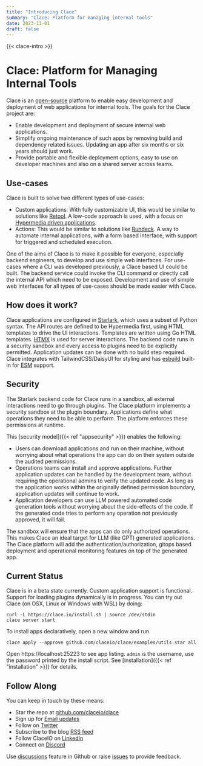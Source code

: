 ```yaml
---
title: "Introducing Clace"
summary: "Clace: Platform for managing internal tools"
date: 2023-11-01
draft: false
---
```


{{< clace-intro  >}}

# Clace: Platform for Managing Internal Tools

Clace is an [open-source](https://github.com/claceio/clace) platform to enable easy development and deployment of web applications for internal tools. The goals for the Clace project are:

- Enable development and deployment of secure internal web applications.
- Simplify ongoing maintenance of such apps by removing build and dependency related issues. Updating an app after six months or six years should just work.
- Provide portable and flexible deployment options, easy to use on developer machines and also on a shared server across teams.

## Use-cases

Clace is built to solve two different types of use-cases:

- Custom applications: With fully customizable UI, this would be similar to solutions like [Retool](https://retool.com/). A low-code approach is used, with a focus on [Hypermedia driven applications](https://hypermedia.systems/hypermedia-reintroduction/).
- Actions: This would be similar to solutions like [Rundeck](https://www.rundeck.com/). A way to automate internal applications, with a form based interface, with support for triggered and scheduled execution.

One of the aims of Clace is to make it possible for everyone, especially backend engineers, to develop and use simple web interfaces. For use-cases where a CLI was developed previously, a Clace based UI could be built. The backend service could invoke the CLI command or directly call the internal API which need to be exposed. Development and use of simple web interfaces for all types of use-cases should be made easier with Clace.

## How does it work?

Clace applications are configured in [Starlark](https://github.com/google/starlark-go), which uses a subset of Python syntax. The API routes are defined to be Hypermedia first, using HTML templates to drive the UI interactions. Templates are written using Go HTML templates. [HTMX](https://htmx.org/) is used for server interactions. The backend code runs in a security sandbox and every access to plugins need to be explicitly permitted. Application updates can be done with no build step required. Clace integrates with TailwindCSS/DaisyUI for styling and has [esbuild](https://esbuild.github.io) built-in for [ESM](https://developer.mozilla.org/en-US/docs/Web/JavaScript/Guide/Modules) support.

## Security

The Starlark backend code for Clace runs in a sandbox, all external interactions need to go through plugins. The Clace platform implements a security sandbox at the plugin boundary. Applications define what operations they need to be able to perform. The platform enforces these permissions at runtime.

This [security model]({{< ref "appsecurity" >}}) enables the following:

- Users can download applications and run on their machine, without worrying about what operations the app can do on their system outside the audited permissions.
- Operations teams can install and approve applications. Further application updates can be handled by the development team, without requiring the operational admins to verify the updated code. As long as the application works within the originally defined permission boundary, application updates will continue to work.
- Application developers can use LLM powered automated code generation tools without worrying about the side-effects of the code. If the generated code tries to perform any operation not previously approved, it will fail.

The sandbox will ensure that the apps can do only authorized operations. This makes Clace an ideal target for LLM (like GPT) generated applications. The Clace platform will add the authentication/authorization, gitops based deployment and operational monitoring features on top of the generated app.

## Current Status

Clace is in a beta state currently. Custom application support is functional. Support for loading plugins dynamically is in progress. You can try out Clace (on OSX, Linux or Windows with WSL) by doing:

```shell
curl -L https://clace.io/install.sh | source /dev/stdin
clace server start

```

To install apps declaratively, open a new window and run

```
clace apply --approve github.com/claceio/clace/examples/utils.star all
```

Open https://localhost:25223 to see app listing. `admin` is the username, use the password printed by the install script. See [installation]({{< ref "installation" >}}) for details.

## Follow Along

You can keep in touch by these means:

- Star the repo at [github.com/claceio/clace](https://github.com/claceio/clace)
- Sign up for [Email updates](https://clace.io/#:~:text=Sign%20up%20for%20email%20updates)
- Follow on [Twitter](https://twitter.com/akclace)
- Subscribe to the blog [RSS feed](https://clace.io/blog/index.xml)
- Follow ClaceIO on [LinkedIn](https://www.linkedin.com/company/claceio)
- Connect on [Discord](https://discord.gg/t2P8pJFsd7)

Use [discussions](https://github.com/claceio/clace/discussions) feature in Github or raise [issues](https://github.com/claceio/clace/issues) to provide feedback.
